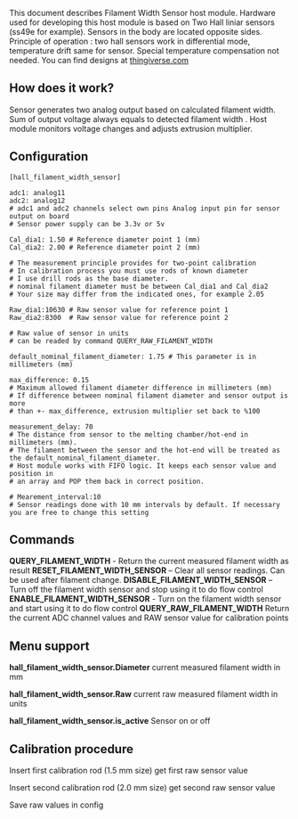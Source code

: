 This document describes Filament Width Sensor host module. Hardware used for developing this host module is based on Two Hall liniar sensors (ss49e for example). Sensors in the body are located opposite sides.  Principle of operation : two hall sensors work in differential mode, temperature drift same for sensor. Special temperature compensation not needed. You can find designs at [thingiverse.com](https://www.thingiverse.com/thing:4138933)
## How does it work?
Sensor generates two analog output based on calculated filament width. Sum of output voltage always equals to detected filament width . Host module monitors voltage changes and adjusts extrusion multiplier.

## Configuration

    [hall_filament_width_sensor]
      
    adc1: analog11 
    adc2: analog12 
    # adc1 and adc2 channels select own pins Analog input pin for sensor output on board
    # Sensor power supply can be 3.3v or 5v

    Cal_dia1: 1.50 # Reference diameter point 1 (mm)
    Cal_dia2: 2.00 # Reference diameter point 2 (mm)
    
    # The measurement principle provides for two-point calibration
    # In calibration process you must use rods of known diameter 
    # I use drill rods as the base diameter.
    # nominal filament diameter must be between Cal_dia1 and Cal_dia2
    # Your size may differ from the indicated ones, for example 2.05

    Raw_dia1:10630 # Raw sensor value for reference point 1
    Raw_dia2:8300  # Raw sensor value for reference point 2 

    # Raw value of sensor in units
    # can be readed by command QUERY_RAW_FILAMENT_WIDTH

    default_nominal_filament_diameter: 1.75 # This parameter is in millimeters (mm)

    max_difference: 0.15     
    # Maximum allowed filament diameter difference in millimeters (mm)
    # If difference between nominal filament diameter and sensor output is more
    # than +- max_difference, extrusion multiplier set back to %100 

    measurement_delay: 70 
    # The distance from sensor to the melting chamber/hot-end in millimeters (mm).
    # The filament between the sensor and the hot-end will be treated as the default_nominal_filament_diameter.
    # Host module works with FIFO logic. It keeps each sensor value and position in
    # an array and POP them back in correct position.
    
    # Mearement_interval:10 
    # Sensor readings done with 10 mm intervals by default. If necessary you are free to change this setting   

 ## Commands
**QUERY_FILAMENT_WIDTH** - Return the current measured filament width as result
**RESET_FILAMENT_WIDTH_SENSOR** – Clear all sensor readings. Can be used after filament change.
**DISABLE_FILAMENT_WIDTH_SENSOR** – Turn off the filament width sensor and stop using it to do flow control
**ENABLE_FILAMENT_WIDTH_SENSOR** - Turn on the filament width sensor and start using it to do flow control
**QUERY_RAW_FILAMENT_WIDTH** Return the current ADC channel values and RAW sensor value for calibration points

## Menu support
**hall_filament_width_sensor.Diameter** current measured filament width in mm

**hall_filament_width_sensor.Raw** current raw measured filament width in units

**hall_filament_width_sensor.is_active** Sensor on or off

 ## Calibration procedure
 Insert first  calibration rod (1.5 mm size) get first  raw sensor value
 
 Insert second calibration rod (2.0 mm size) get second raw sensor value
 
 Save raw values in config
  
